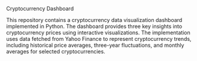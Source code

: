 Cryptocurrency Dashboard

This repository contains a cryptocurrency data visualization dashboard implemented in Python. 
The dashboard provides three key insights into cryptocurrency prices using interactive visualizations. 
The implementation uses data fetched from Yahoo Finance to represent cryptocurrency trends, including historical price averages, three-year fluctuations, and monthly averages for selected cryptocurrencies.

